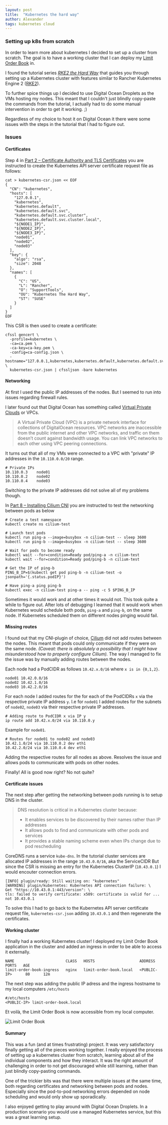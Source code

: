 ```yaml
---
layout: post
title:  "Kubernetes the hard way"
author: Alexander
tags: kubernetes cloud
---
```


### Setting up k8s from scratch

In order to learn more about kubernetes I decided to set up a cluster from scratch.
The goal is to have a working cluster that I can deploy my [Limit Order Book](https://github.com/Alexandoooor/limit-order-book) in.

I found the tutorial series _[RKE2 the Hard Way](https://support.tools/training/rke2-hard-way/01-introduction-prerequisites/)_ that guides you through setting up a
Kubernetes cluster with features similar to Rancher Kubernetes Engine 2 ([RKE2](https://docs.rke2.io)).

To further spice things up I decided to use Digital Ocean Droplets as the VMs hosting my nodes.
This meant that I couldn't just blindly copy-paste the commands from the tutorial, I actually had to do some manual intervention
in order to get it working. ;)

Regardless of my choice to host it on Digital Ocean it there were some issues with the steps in the tutorial that I had to figure out.

### Issues

#### Certificates
Step 4 in [Part 2 – Certificate Authority and TLS Certificates](https://support.tools/training/rke2-hard-way/02-certificate-authority-tls-certificates/)
you are instructed to create the Kubernetes API server certificate request file as follows:

```
cat > kubernetes-csr.json << EOF
{
  "CN": "kubernetes",
  "hosts": [
    "127.0.0.1",
    "kubernetes",
    "kubernetes.default",
    "kubernetes.default.svc",
    "kubernetes.default.svc.cluster",
    "kubernetes.default.svc.cluster.local",
    "${NODE1_IP}",
    "${NODE2_IP}",
    "${NODE3_IP}",
    "node01",
    "node02",
    "node03"
  ],
  "key": {
    "algo": "rsa",
    "size": 2048
  },
  "names": [
    {
      "C": "US",
      "L": "Rancher",
      "O": "SupportTools",
      "OU": "Kubernetes The Hard Way",
      "ST": "SUSE"
    }
  ]
}
EOF
```

This CSR is then used to create a certificate:

```
cfssl gencert \
  -profile=kubernetes \
  -ca=ca.pem \
  -ca-key=ca-key.pem \
  -config=ca-config.json \
  -hostname="127.0.0.1,kubernetes,kubernetes.default,kubernetes.default.svc,kubernetes.default.svc.cluster,kubernetes.default.svc.cluster.local,${NODE1_IP},${NODE2_IP},${NODE3_IP},node01,node02,node03" \
  kubernetes-csr.json | cfssljson -bare kubernetes
```

#### Networking
At first I used the public IP addresses of the nodes. But I seemed to run into issues regarding firewall rules.

I later found out that Digital Ocean has something called [Virtual Private Clouds](https://docs.digitalocean.com/products/networking/vpc/) or VPCs.
> A Virtual Private Cloud (VPC) is a private network interface for collections of DigitalOcean resources. VPC networks are inaccessible from the public internet and other VPC networks, and traffic on them doesn’t count against bandwidth usage. You can link VPC networks to each other using VPC peering connections.

It turns out that all of my VMs were connected to a VPC with "private" IP addresses in the `10.110.0.0/20` range.

```
# Private IPs
10.110.0.3    node01
10.110.0.2    node02
10.110.0.4    node03
```

Switching to the private IP addresses did not solve all of my problems though.

In [Part 8 – Installing Cilium CNI](https://support.tools/training/rke2-hard-way/08-installing-cilium-cni/) you are instructed to test the networking between pods as below

```
# Create a test namespace
kubectl create ns cilium-test

# Launch test pods
kubectl run ping-a --image=busybox -n cilium-test -- sleep 3600
kubectl run ping-b --image=busybox -n cilium-test -- sleep 3600

# Wait for pods to become ready
kubectl wait --for=condition=Ready pod/ping-a -n cilium-test
kubectl wait --for=condition=Ready pod/ping-b -n cilium-test

# Get the IP of ping-b
PING_B_IP=$(kubectl get pod ping-b -n cilium-test -o jsonpath='{.status.podIP}')

# Have ping-a ping ping-b
kubectl exec -n cilium-test ping-a -- ping -c 5 $PING_B_IP
```

Sometimes it would work and at other times it would not. This took quite a while to figure out.
After lots of debugging I learned that it would work when Kubernetes would schedule both pods, `ping-a` and `ping-b`, on the same node.
If Kubernetes scheduled them on different nodes pinging would fail.

#### Missing routes
I found out that my CNI-plugin of choice, [Cilium](https://cilium.io/) did not add routes between the nodes. This meant that pods could only communicate if they were on the same node.
_(Caveat: there is absolutely a possibility that I might have misunderstood how to properly configure Cilium)._ The way I managed to fix the issue was by manually adding routes between the nodes.

Each node had a PodCIDR as follows `10.42.x.0/16` where `x is in {0,1,2}`.
```
node01 10.42.0.0/16
node02 10.42.1.0/16
node03 10.42.2.0/16
```

For each node I added routes for the for each of the PodCIDRs `x` via the respective private IP address `y`.
I.e for `node01` I added routes for the subnets of `node02`, `node03` via their respective private IP addresses.

```
# Adding route to PodCIDR x via IP y
ip route add 10.42.x.0/24 via 10.110.0.y
```

Example for `node01`.
```
# Routes for node01 to node02 and node03
10.42.1.0/24 via 10.110.0.2 dev eth1
10.42.2.0/24 via 10.110.0.4 dev eth1
```

Adding the respective routes for all nodes as above. Resolves the issue and allows pods to communicate with pods on other nodes.

Finally! All is good now right? No not quite?

#### Certificate issues
The next step after getting the networking between pods running is to setup DNS in the cluster.
> DNS resolution is critical in a Kubernetes cluster because:
> - It enables services to be discovered by their names rather than IP addresses
> - It allows pods to find and communicate with other pods and services
> - It provides a stable naming scheme even when IPs change due to pod rescheduling

CoreDNS runs a service `kube-dns`. In the tutorial cluster services are allocated IP addresses in the range `10.43.0.0/16`, aka the ServiceCIDR
But since the CSR is missing an entry for the Kubernetes ClusterIP (`10.43.0.1`) I would encouter connection errors.

```
[INFO] plugin/ready: Still waiting on: "kubernetes"
[WARNING] plugin/kubernetes: Kubernetes API connection failure: \
Get "https://10.43.0.1:443/version": \
tls: failed to verify certificate: x509: certificate is valid for ... not 10.43.0.1
```

To solve this I had to go back to the Kubernetes API server certificate request file, `kubernetes-csr.json` adding `10.43.0.1` and then regenerate the certificates.

#### Working cluster
I finally had a working Kubernetes cluster!
I deployed my Limit Order Book application in the cluster and added an ingress in order to be able to access it externally.

```
NAME                       CLASS   HOSTS                    ADDRESS          PORTS   AGE
limit-order-book-ingress   nginx   limit-order-book.local   <PUBLIC-IP>      80      12m
```

The next step was adding the public IP adress and the ingress hostname to my local computers `/etc/hosts`
```
#/etc/hosts
<PUBLIC-IP> limit-order-book.local
```

Et voilà, the Limit Order Book is now accessible from my local computer.

![Limit Order Book](/assets/img/LimitOrderBookK8S.png)

#### Summary
This was a fun (and at times frustrating) project. It was very satisfactory finally getting all of the pieces working together.
I really enjoyed the process of setting up a kubernetes cluster from scratch, learning about all of the individual components and how they interact.
It was the right amount of challenging in order to not get discouraged while still learning, rather than just blindly copy-pasting commands.

One of the trickier bits was that there were multiple issues at the same time, both regarding certificates and networking between pods and nodes.
Especially since the pod-to-pod networking errors depended on node scheduling and would only show up sporadically.

I also enjoyed getting to play around with Digital Ocean Droplets.
In a production scenario you would use a managed Kubernetes service, but this was a great learning setup.

